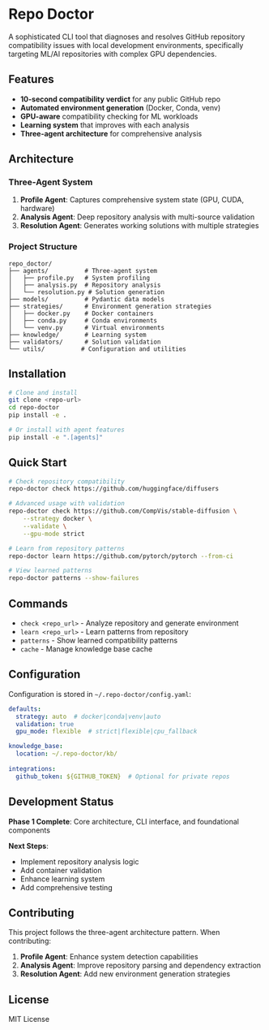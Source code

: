 # Repo Doctor

A sophisticated CLI tool that diagnoses and resolves GitHub repository compatibility issues with local development environments, specifically targeting ML/AI repositories with complex GPU dependencies.

## Features

- **10-second compatibility verdict** for any public GitHub repo
- **Automated environment generation** (Docker, Conda, venv)
- **GPU-aware** compatibility checking for ML workloads
- **Learning system** that improves with each analysis
- **Three-agent architecture** for comprehensive analysis

## Architecture

### Three-Agent System

1. **Profile Agent**: Captures comprehensive system state (GPU, CUDA, hardware)
2. **Analysis Agent**: Deep repository analysis with multi-source validation
3. **Resolution Agent**: Generates working solutions with multiple strategies

### Project Structure

```
repo_doctor/
├── agents/          # Three-agent system
│   ├── profile.py   # System profiling
│   ├── analysis.py  # Repository analysis
│   └── resolution.py # Solution generation
├── models/          # Pydantic data models
├── strategies/      # Environment generation strategies
│   ├── docker.py    # Docker containers
│   ├── conda.py     # Conda environments
│   └── venv.py      # Virtual environments
├── knowledge/       # Learning system
├── validators/      # Solution validation
└── utils/          # Configuration and utilities
```

## Installation

```bash
# Clone and install
git clone <repo-url>
cd repo-doctor
pip install -e .

# Or install with agent features
pip install -e ".[agents]"
```

## Quick Start

```bash
# Check repository compatibility
repo-doctor check https://github.com/huggingface/diffusers

# Advanced usage with validation
repo-doctor check https://github.com/CompVis/stable-diffusion \
    --strategy docker \
    --validate \
    --gpu-mode strict

# Learn from repository patterns
repo-doctor learn https://github.com/pytorch/pytorch --from-ci

# View learned patterns
repo-doctor patterns --show-failures
```

## Commands

- `check <repo_url>` - Analyze repository and generate environment
- `learn <repo_url>` - Learn patterns from repository
- `patterns` - Show learned compatibility patterns
- `cache` - Manage knowledge base cache

## Configuration

Configuration is stored in `~/.repo-doctor/config.yaml`:

```yaml
defaults:
  strategy: auto  # docker|conda|venv|auto
  validation: true
  gpu_mode: flexible  # strict|flexible|cpu_fallback

knowledge_base:
  location: ~/.repo-doctor/kb/
  
integrations:
  github_token: ${GITHUB_TOKEN}  # Optional for private repos
```

## Development Status

**Phase 1 Complete**: Core architecture, CLI interface, and foundational components

**Next Steps**:
- Implement repository analysis logic
- Add container validation
- Enhance learning system
- Add comprehensive testing

## Contributing

This project follows the three-agent architecture pattern. When contributing:

1. **Profile Agent**: Enhance system detection capabilities
2. **Analysis Agent**: Improve repository parsing and dependency extraction
3. **Resolution Agent**: Add new environment generation strategies

## License

MIT License
